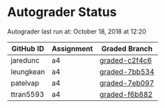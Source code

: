 # Autograder Status
Autograder last run at: October 18, 2018 at 12:20

| GitHub ID | Assignment | Graded Branch |
|-----------|------------|---------------|
| jaredunc | a4 | [graded-c2f4c6](https://github.com/Fall2018COMP401-001/a4-jaredunc/tree/graded-c2f4c6) | 
| leungkean | a4 | [graded-7bb534](https://github.com/Fall2018COMP401-001/a4-leungkean/tree/graded-7bb534) | 
| patelvap | a4 | [graded-7eb097](https://github.com/Fall2018COMP401-001/a4-patelvap/tree/graded-7eb097) | 
| ttran5593 | a4 | [graded-f6b882](https://github.com/Fall2018COMP401-001/a4-ttran5593/tree/graded-f6b882) | 
